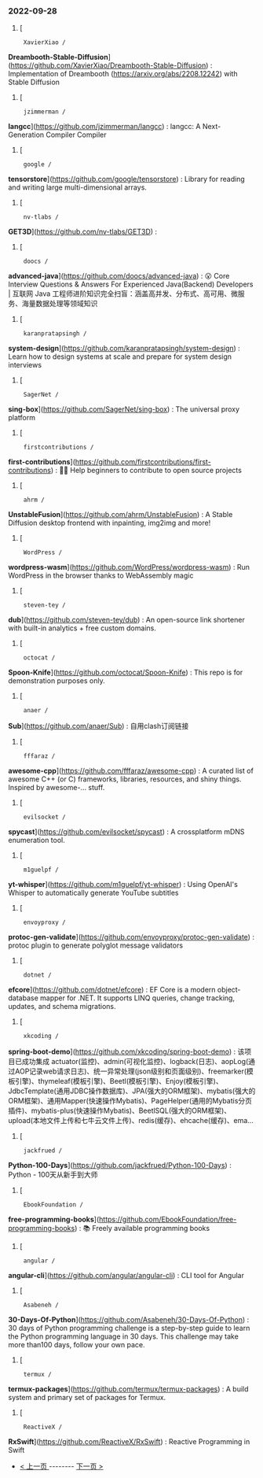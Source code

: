 ### 2022-09-28 
1. [
    

        XavierXiao /
**Dreambooth-Stable-Diffusion**](https://github.com/XavierXiao/Dreambooth-Stable-Diffusion) : Implementation of Dreambooth (https://arxiv.org/abs/2208.12242) with Stable Diffusion
1. [
    

        jzimmerman /
**langcc**](https://github.com/jzimmerman/langcc) : langcc: A Next-Generation Compiler Compiler
1. [
    

        google /
**tensorstore**](https://github.com/google/tensorstore) : Library for reading and writing large multi-dimensional arrays.
1. [
    

        nv-tlabs /
**GET3D**](https://github.com/nv-tlabs/GET3D) : 
1. [
    

        doocs /
**advanced-java**](https://github.com/doocs/advanced-java) : 😮 Core Interview Questions & Answers For Experienced Java(Backend) Developers | 互联网 Java 工程师进阶知识完全扫盲：涵盖高并发、分布式、高可用、微服务、海量数据处理等领域知识
1. [
    

        karanpratapsingh /
**system-design**](https://github.com/karanpratapsingh/system-design) : Learn how to design systems at scale and prepare for system design interviews
1. [
    

        SagerNet /
**sing-box**](https://github.com/SagerNet/sing-box) : The universal proxy platform
1. [
    

        firstcontributions /
**first-contributions**](https://github.com/firstcontributions/first-contributions) : 🚀✨ Help beginners to contribute to open source projects
1. [
    

        ahrm /
**UnstableFusion**](https://github.com/ahrm/UnstableFusion) : A Stable Diffusion desktop frontend with inpainting, img2img and more!
1. [
    

        WordPress /
**wordpress-wasm**](https://github.com/WordPress/wordpress-wasm) : Run WordPress in the browser thanks to WebAssembly magic
1. [
    

        steven-tey /
**dub**](https://github.com/steven-tey/dub) : An open-source link shortener with built-in analytics + free custom domains.
1. [
    

        octocat /
**Spoon-Knife**](https://github.com/octocat/Spoon-Knife) : This repo is for demonstration purposes only.
1. [
    

        anaer /
**Sub**](https://github.com/anaer/Sub) : 自用clash订阅链接
1. [
    

        fffaraz /
**awesome-cpp**](https://github.com/fffaraz/awesome-cpp) : A curated list of awesome C++ (or C) frameworks, libraries, resources, and shiny things. Inspired by awesome-... stuff.
1. [
    

        evilsocket /
**spycast**](https://github.com/evilsocket/spycast) : A crossplatform mDNS enumeration tool.
1. [
    

        m1guelpf /
**yt-whisper**](https://github.com/m1guelpf/yt-whisper) : Using OpenAI's Whisper to automatically generate YouTube subtitles
1. [
    

        envoyproxy /
**protoc-gen-validate**](https://github.com/envoyproxy/protoc-gen-validate) : protoc plugin to generate polyglot message validators
1. [
    

        dotnet /
**efcore**](https://github.com/dotnet/efcore) : EF Core is a modern object-database mapper for .NET. It supports LINQ queries, change tracking, updates, and schema migrations.
1. [
    

        xkcoding /
**spring-boot-demo**](https://github.com/xkcoding/spring-boot-demo) : 该项目已成功集成 actuator(监控)、admin(可视化监控)、logback(日志)、aopLog(通过AOP记录web请求日志)、统一异常处理(json级别和页面级别)、freemarker(模板引擎)、thymeleaf(模板引擎)、Beetl(模板引擎)、Enjoy(模板引擎)、JdbcTemplate(通用JDBC操作数据库)、JPA(强大的ORM框架)、mybatis(强大的ORM框架)、通用Mapper(快速操作Mybatis)、PageHelper(通用的Mybatis分页插件)、mybatis-plus(快速操作Mybatis)、BeetlSQL(强大的ORM框架)、upload(本地文件上传和七牛云文件上传)、redis(缓存)、ehcache(缓存)、ema…
1. [
    

        jackfrued /
**Python-100-Days**](https://github.com/jackfrued/Python-100-Days) : Python - 100天从新手到大师
1. [
    

        EbookFoundation /
**free-programming-books**](https://github.com/EbookFoundation/free-programming-books) : 📚 Freely available programming books
1. [
    

        angular /
**angular-cli**](https://github.com/angular/angular-cli) : CLI tool for Angular
1. [
    

        Asabeneh /
**30-Days-Of-Python**](https://github.com/Asabeneh/30-Days-Of-Python) : 30 days of Python programming challenge is a step-by-step guide to learn the Python programming language in 30 days. This challenge may take more than100 days, follow your own pace.
1. [
    

        termux /
**termux-packages**](https://github.com/termux/termux-packages) : A build system and primary set of packages for Termux.
1. [
    

        ReactiveX /
**RxSwift**](https://github.com/ReactiveX/RxSwift) : Reactive Programming in Swift 

- [ < 上一页 ](https://github.com/able8/github-trending-daily-record/blob/master/2022-09-27.md) -------- [ 下一页 > ](https://github.com/able8/github-trending-daily-record/blob/master/2022-09-29.md)